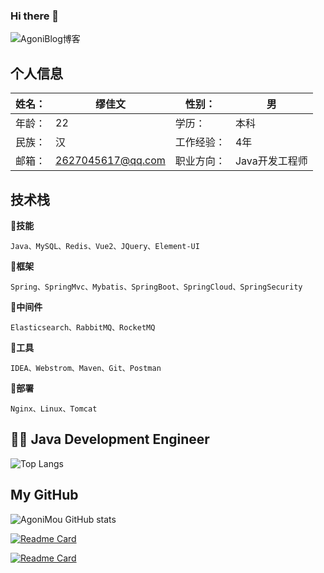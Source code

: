 ### Hi there 👋
![AgoniBlog博客](/wechat.png)



## 个人信息

| 姓名： | 缪佳文            | 性别：     | 男             |
| ------ | ----------------- | ---------- | -------------- |
| 年龄： | 22                | 学历：     | 本科           |
| 民族： | 汉                | 工作经验： | 4年            |
| 邮箱： | 2627045617@qq.com | 职业方向： | Java开发工程师 |
## 技术栈

**:pushpin:技能** 
```
Java、MySQL、Redis、Vue2、JQuery、Element-UI
```
**:pushpin:框架**
```
Spring、SpringMvc、Mybatis、SpringBoot、SpringCloud、SpringSecurity
```
**:pushpin:中间件**
```
Elasticsearch、RabbitMQ、RocketMQ
```
**:pushpin:工具**

```
IDEA、Webstrom、Maven、Git、Postman
```
**:pushpin:部署**

```
Nginx、Linux、Tomcat
```

## 👨‍💻 Java Development Engineer


![Top Langs](https://github-readme-stats.vercel.app/api/top-langs/?username=AloneMou&show_icons=true&theme=merko&locale=cn)

## My GitHub
![AgoniMou GitHub stats](https://github-readme-stats.vercel.app/api?username=AloneMou&show_icons=true&theme=radical&locale=cn)


[![Readme Card](https://github-readme-stats.vercel.app/api/pin/?username=AloneMou&repo=mou-rouyi-mybatis-plus)](https://github.com/AloneMou/mou-rouyi-mybatis-plus)

[![Readme Card](https://github-readme-stats.vercel.app/api/pin/?username=AloneMou&repo=mou-ruoyi-ant-design-vue)](https://github.com/AloneMou/mou-ruoyi-ant-design-vue)
